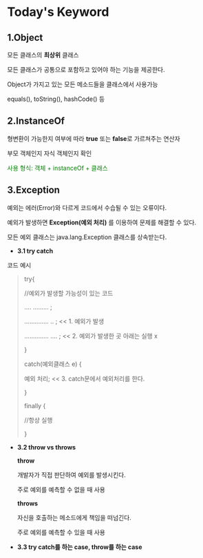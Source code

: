 Today's Keyword
===============================
1.Object
--------------------------
모든 클래스의 **최상위** 클래스

모든 클래스가 공통으로 포함하고 있어야 하는 기능을 제공한다.

Object가 가지고 있는 모든 메소드들을 클래스에서 사용가능

equals(), toString(), hashCode() 등

2.InstanceOf
------------------------------
형변환이 가능한지 여부에 따라 **true** 또는 **false**로 가르쳐주는 연산자

부모 객체인지 자식 객체인지 확인

<span style="color:green">사용 형식: 객체 + instanceOf + 클래스</span>

3.Exception
----------------------------------------
예외는 에러(Error)와 다르게 코드에서 수습될 수 있는 오류이다.

예외가 발생하면  **Exception(예외 처리)** 를 이용하여 문제를 해결할 수 있다.

모든 예외 클래스는 java.lang.Exception 클래스를 상속받는다.

* **3.1 try catch**

코드 예시


>try{
>
>//예외가 발생할 가능성이 있는 코드
>
>.... ......... ;
>
>.............. .. ; << 1. 예외가 발생
>
>.............. .... ; << 2. 예외가 발생한 곳 아래는 실행 x
>
>}
>
>catch(예외클래스 e) {
>
>예외 처리; << 3. catch문에서 예외처리를 한다.
>
>}
>
>finally {
>
>//항상 실행
>
>}

* **3.2 throw vs throws**

  **throw**

     개발자가 직접 판단하여 예외를 발생시킨다.

     주로 예외를 예측할 수 없을 때 사용

  **throws**

    자신을 호출하는 메소드에게 책임을 떠넘긴다.

    주로 예외를 예측할 수 있을 때 사용

* **3.3 try catch를 하는 case, throw를 하는 case**





